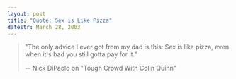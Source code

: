 ```yaml
---
layout: post
title: "Quote: Sex is Like Pizza"
datestr: March 28, 2003
---
```


> "The only advice I ever got from my dad is this: Sex is like pizza, even when it's bad you still gotta pay for it."
>
> -- Nick DiPaolo on "Tough Crowd With Colin Quinn"
